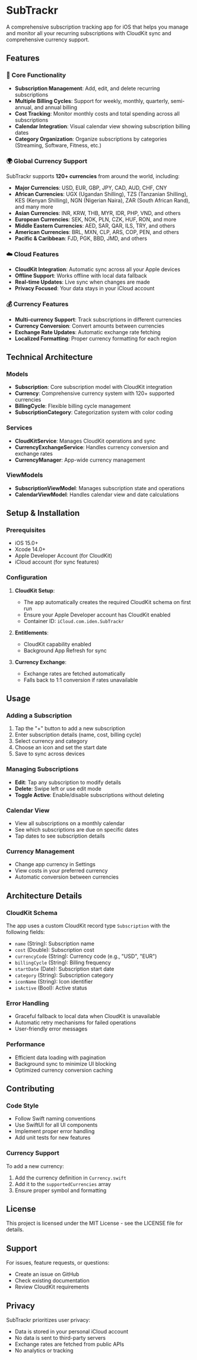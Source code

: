 # SubTrackr

A comprehensive subscription tracking app for iOS that helps you manage and monitor all your recurring subscriptions with CloudKit sync and comprehensive currency support.

## Features

### 📱 Core Functionality
- **Subscription Management**: Add, edit, and delete recurring subscriptions
- **Multiple Billing Cycles**: Support for weekly, monthly, quarterly, semi-annual, and annual billing
- **Cost Tracking**: Monitor monthly costs and total spending across all subscriptions
- **Calendar Integration**: Visual calendar view showing subscription billing dates
- **Category Organization**: Organize subscriptions by categories (Streaming, Software, Fitness, etc.)

### 🌍 Global Currency Support
SubTrackr supports **120+ currencies** from around the world, including:
- **Major Currencies**: USD, EUR, GBP, JPY, CAD, AUD, CHF, CNY
- **African Currencies**: UGX (Ugandan Shilling), TZS (Tanzanian Shilling), KES (Kenyan Shilling), NGN (Nigerian Naira), ZAR (South African Rand), and many more
- **Asian Currencies**: INR, KRW, THB, MYR, IDR, PHP, VND, and others
- **European Currencies**: SEK, NOK, PLN, CZK, HUF, RON, and more
- **Middle Eastern Currencies**: AED, SAR, QAR, ILS, TRY, and others
- **American Currencies**: BRL, MXN, CLP, ARS, COP, PEN, and others
- **Pacific & Caribbean**: FJD, PGK, BBD, JMD, and others

### ☁️ Cloud Features
- **CloudKit Integration**: Automatic sync across all your Apple devices
- **Offline Support**: Works offline with local data fallback
- **Real-time Updates**: Live sync when changes are made
- **Privacy Focused**: Your data stays in your iCloud account

### 💰 Currency Features
- **Multi-currency Support**: Track subscriptions in different currencies
- **Currency Conversion**: Convert amounts between currencies
- **Exchange Rate Updates**: Automatic exchange rate fetching
- **Localized Formatting**: Proper currency formatting for each region

## Technical Architecture

### Models
- **Subscription**: Core subscription model with CloudKit integration
- **Currency**: Comprehensive currency system with 120+ supported currencies
- **BillingCycle**: Flexible billing cycle management
- **SubscriptionCategory**: Categorization system with color coding

### Services
- **CloudKitService**: Manages CloudKit operations and sync
- **CurrencyExchangeService**: Handles currency conversion and exchange rates
- **CurrencyManager**: App-wide currency management

### ViewModels
- **SubscriptionViewModel**: Manages subscription state and operations
- **CalendarViewModel**: Handles calendar view and date calculations

## Setup & Installation

### Prerequisites
- iOS 15.0+
- Xcode 14.0+
- Apple Developer Account (for CloudKit)
- iCloud account (for sync features)

### Configuration

1. **CloudKit Setup**:
   - The app automatically creates the required CloudKit schema on first run
   - Ensure your Apple Developer account has CloudKit enabled
   - Container ID: `iCloud.com.iden.SubTrackr`

2. **Entitlements**:
   - CloudKit capability enabled
   - Background App Refresh for sync

3. **Currency Exchange**:
   - Exchange rates are fetched automatically
   - Falls back to 1:1 conversion if rates unavailable

## Usage

### Adding a Subscription
1. Tap the "+" button to add a new subscription
2. Enter subscription details (name, cost, billing cycle)
3. Select currency and category
4. Choose an icon and set the start date
5. Save to sync across devices

### Managing Subscriptions
- **Edit**: Tap any subscription to modify details
- **Delete**: Swipe left or use edit mode
- **Toggle Active**: Enable/disable subscriptions without deleting

### Calendar View
- View all subscriptions on a monthly calendar
- See which subscriptions are due on specific dates
- Tap dates to see subscription details

### Currency Management
- Change app currency in Settings
- View costs in your preferred currency
- Automatic conversion between currencies

## Architecture Details

### CloudKit Schema
The app uses a custom CloudKit record type `Subscription` with the following fields:
- `name` (String): Subscription name
- `cost` (Double): Subscription cost
- `currencyCode` (String): Currency code (e.g., "USD", "EUR")
- `billingCycle` (String): Billing frequency
- `startDate` (Date): Subscription start date
- `category` (String): Subscription category
- `iconName` (String): Icon identifier
- `isActive` (Bool): Active status

### Error Handling
- Graceful fallback to local data when CloudKit is unavailable
- Automatic retry mechanisms for failed operations
- User-friendly error messages

### Performance
- Efficient data loading with pagination
- Background sync to minimize UI blocking
- Optimized currency conversion caching

## Contributing

### Code Style
- Follow Swift naming conventions
- Use SwiftUI for all UI components
- Implement proper error handling
- Add unit tests for new features

### Currency Support
To add a new currency:
1. Add the currency definition in `Currency.swift`
2. Add it to the `supportedCurrencies` array
3. Ensure proper symbol and formatting

## License

This project is licensed under the MIT License - see the LICENSE file for details.

## Support

For issues, feature requests, or questions:
- Create an issue on GitHub
- Check existing documentation
- Review CloudKit requirements

## Privacy

SubTrackr prioritizes user privacy:
- Data is stored in your personal iCloud account
- No data is sent to third-party servers
- Exchange rates are fetched from public APIs
- No analytics or tracking